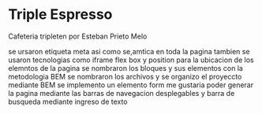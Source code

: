 # Triple Espresso

Cafeteria tripleten por Esteban Prieto Melo

se ursaron etiqueta meta asi como se,amtica en toda la pagina
tambien se usaron tecnologias como iframe flex box y position para la ubicacion de los elemntos de la pagina
se nombraron los bloques y sus elementos con la metodologia BEM
se nombraron los archivos y se organizo el proyeccto mediante BEM
se implemento un elemento form
me gustaria poder generar la pagina mediante las barras de navegacion desplegables y barra de busqueda mediante ingreso de texto
